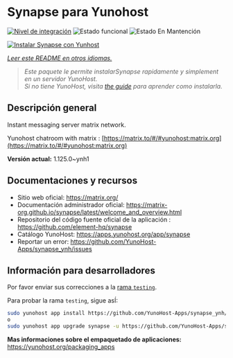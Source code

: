 <!--
Este archivo README esta generado automaticamente<https://github.com/YunoHost/apps/tree/master/tools/readme_generator>
No se debe editar a mano.
-->

# Synapse para Yunohost

[![Nivel de integración](https://apps.yunohost.org/badge/integration/synapse)](https://ci-apps.yunohost.org/ci/apps/synapse/)
![Estado funcional](https://apps.yunohost.org/badge/state/synapse)
![Estado En Mantención](https://apps.yunohost.org/badge/maintained/synapse)

[![Instalar Synapse con Yunhost](https://install-app.yunohost.org/install-with-yunohost.svg)](https://install-app.yunohost.org/?app=synapse)

*[Leer este README en otros idiomas.](./ALL_README.md)*

> *Este paquete le permite instalarSynapse rapidamente y simplement en un servidor YunoHost.*  
> *Si no tiene YunoHost, visita [the guide](https://yunohost.org/install) para aprender como instalarla.*

## Descripción general

Instant messaging server matrix network.

Yunohost chatroom with matrix : [https://matrix.to/#/#yunohost:matrix.org](https://matrix.to/#/#yunohost:matrix.org)


**Versión actual:** 1.125.0~ynh1
## Documentaciones y recursos

- Sitio web oficial: <https://matrix.org/>
- Documentación administrador oficial: <https://matrix-org.github.io/synapse/latest/welcome_and_overview.html>
- Repositorio del código fuente oficial de la aplicación : <https://github.com/element-hq/synapse>
- Catálogo YunoHost: <https://apps.yunohost.org/app/synapse>
- Reportar un error: <https://github.com/YunoHost-Apps/synapse_ynh/issues>

## Información para desarrolladores

Por favor enviar sus correcciones a la [rama `testing`](https://github.com/YunoHost-Apps/synapse_ynh/tree/testing).

Para probar la rama `testing`, sigue asÍ:

```bash
sudo yunohost app install https://github.com/YunoHost-Apps/synapse_ynh/tree/testing --debug
o
sudo yunohost app upgrade synapse -u https://github.com/YunoHost-Apps/synapse_ynh/tree/testing --debug
```

**Mas informaciones sobre el empaquetado de aplicaciones:** <https://yunohost.org/packaging_apps>
